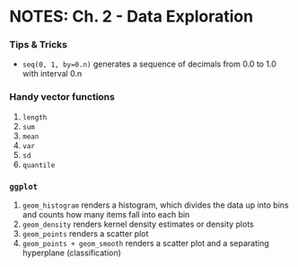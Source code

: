 # NOTES: Ch. 2 - Data Exploration #

### Tips & Tricks 
- `seq(0, 1, by=0.n)` generates a sequence of decimals from 0.0 to 1.0 with interval 0.n

### Handy vector functions 
1. `length` 
2. `sum` 
3. `mean` 
4. `var` 
5. `sd` 
6. `quantile` 

### `ggplot`
1. `geom_histogram` renders a histogram, which divides the data up into bins and counts how many items fall into each bin
2. `geom_density` renders kernel density estimates or density plots
3. `geom_points` renders a scatter plot
4. `geom_points + geom_smooth` renders a scatter plot and a separating hyperplane (classification)

